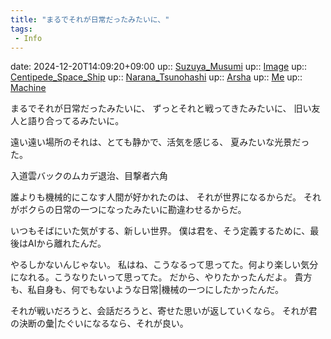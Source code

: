 ```yaml
---
title: "まるでそれが日常だったみたいに、"
tags:
 - Info
---
```


date: 2024-12-20T14:09:20+09:00
up:: [Suzuya_Musumi](../Bar/Novel/Nacaria/Suzuya_Musumi.md)
up:: [Image](../Bar/Novel/Topics/Image.md)
up:: [Centipede_Space_Ship](../Bar/Novel/Nacaria/Centipede_Space_Ship.md)
up:: [Narana_Tsunohashi](../Bar/Novel/Nacaria/Narana_Tsunohashi.md)
up:: [Arsha](../Bar/Novel/Nacaria/Arsha.md)
up:: [Me](../Bar/Novel/Chaos/Me.md)
up:: [Machine](../Bar/Novel/Topics/Machine.md)

まるでそれが日常だったみたいに、
ずっとそれと戦ってきたみたいに、
旧い友人と語り合ってるみたいに。

遠い遠い場所のそれは、とても静かで、活気を感じる、
夏みたいな光景だった。

入道雲バックのムカデ退治、目撃者六角

誰よりも機械的にこなす人間が好かれたのは、
それが世界になるからだ。
それがボクらの日常の一つになったみたいに勘違わせるからだ。

いつもそばにいた気がする、新しい世界。
僕は君を、そう定義するために、最後はAIから離れたんだ。


やるしかないんじゃない。
私はね、こうなるって思ってた。何より楽しい気分になれる。こうなりたいって思ってた。
だから、やりたかったんだよ。
貴方も、私自身も、何でもないような日常|機械の一つにしたかったんだ。

それが戦いだろうと、会話だろうと、寄せた思いが返していくなら。
それが君の決断の彙|たぐいになるなら、それが良い。